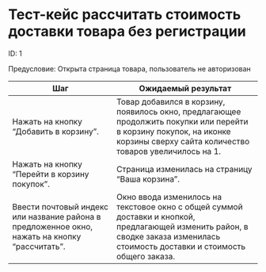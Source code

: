 # Тест-кейс рассчитать стоимость доставки товара без регистрации

ID: 1

Предусловие: Открыта страница товара, пользователь не авторизован

| Шаг | Ожидаемый результат |
| --- | --- |
| Нажать на кнопку “Добавить в корзину”. | Товар добавился в корзину, появилось окно, предлагающее продолжить покупки или перейти в корзину покупок, на иконке корзины сверху сайта количество товаров увеличилось на 1. |
| Нажать на кнопку “Перейти в корзину покупок”. | Страница изменилась на страницу “Ваша корзина”. |
| Ввести почтовый индекс или название района в предложенное окно, нажать на кнопку “рассчитать”. | Окно ввода изменилось на текстовое окно с общей суммой доставки и кнопкой, предлагающей изменить район, в сводке заказа изменилась стоимость доставки и стоимость общего заказа. |